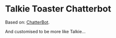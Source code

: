 # Talkie Toaster Chatterbot

Based on:
[ChatterBot](https://github.com/gunthercox/ChatterBot).

And customised to be more like Talkie...
